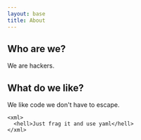 ```yaml
---
layout: base
title: About
---
```

## Who are we?

We are hackers.

## What do we like?

We like code we don't have to escape.

    <xml>
      <hell>Just frag it and use yaml</hell>
    </xml>
